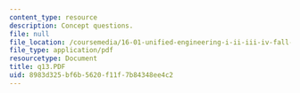 ```yaml
---
content_type: resource
description: Concept questions.
file: null
file_location: /coursemedia/16-01-unified-engineering-i-ii-iii-iv-fall-2005-spring-2006/8983d325bf6b5620f11f7b84348ee4c2_q13.PDF
file_type: application/pdf
resourcetype: Document
title: q13.PDF
uid: 8983d325-bf6b-5620-f11f-7b84348ee4c2
---
```

